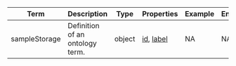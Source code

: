|Term | Description | Type | Properties | Example | Enum|
| ---| ---| ---| ---| ---| --- |
| sampleStorage | Definition of an ontology term. | object | [id](./id.md), [label](./label.md) | NA | NA|
